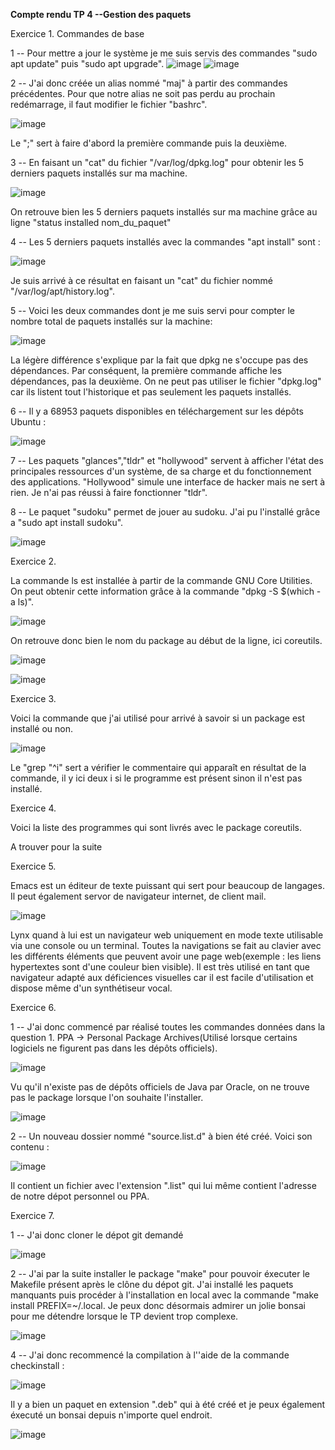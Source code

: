 **Compte rendu TP 4 --Gestion des paquets**

Exercice 1. Commandes de base

1 -- Pour mettre a jour le système je me suis servis des commandes "sudo apt update" puis "sudo apt upgrade".
![image](https://user-images.githubusercontent.com/104362418/192204814-3eb2a78d-8b09-4fff-8891-76c723410413.png)
![image](https://user-images.githubusercontent.com/104362418/192205618-30d0941c-f5d8-4ee7-ab51-c73038a0e845.png)

2 -- J'ai donc créée un alias nommé "maj" à partir des commandes précédentes. Pour que notre alias ne soit pas perdu au prochain redémarrage, il faut modifier le fichier "bashrc".

![image](https://user-images.githubusercontent.com/104362418/192207272-4a793944-8389-4f5c-a234-9e510bc81cc5.png)

Le ";" sert à faire d'abord la première commande puis la deuxième.

3 -- En faisant un "cat" du fichier "/var/log/dpkg.log" pour obtenir les 5 derniers paquets installés sur ma machine.

![image](https://user-images.githubusercontent.com/104362418/192208194-0c6ebe9b-0d53-41fb-9d2f-e6f2ed4bac9b.png)

On retrouve bien les 5 derniers paquets installés sur ma machine grâce au ligne "status installed nom_du_paquet"

4 -- Les 5 derniers paquets installés avec la commandes "apt install" sont : 

![image](https://user-images.githubusercontent.com/104362418/192210064-f0905357-0a99-4fba-a02b-1249edbd7777.png)

Je suis arrivé à ce résultat en faisant un "cat" du fichier nommé "/var/log/apt/history.log".

5 -- Voici les deux commandes dont je me suis servi pour compter le nombre total de paquets installés sur la machine:

![image](https://user-images.githubusercontent.com/104362418/192212088-c7a09872-2f6a-4bbc-a8a5-18a2a79fc58a.png)

La légère différence s'explique par la fait que dpkg ne s'occupe pas des dépendances. Par conséquent, la première commande affiche les dépendances, pas la deuxième. On ne peut pas utiliser le fichier "dpkg.log" car ils listent tout l'historique et pas seulement les paquets installés.

6 -- Il y a 68953 paquets disponibles en téléchargement sur les dépôts Ubuntu :

![image](https://user-images.githubusercontent.com/104362418/192219065-1c421b56-5e94-4996-a25d-c55f15440c3b.png)

7 -- Les paquets "glances","tldr" et "hollywood" servent à afficher l'état des principales ressources d'un système, de sa charge et du fonctionnement des applications. "Hollywood" simule une interface de hacker mais ne sert à rien. Je n'ai pas réussi à faire fonctionner "tldr".

8 -- Le paquet "sudoku" permet de jouer au sudoku. J'ai pu l'installé grâce a "sudo apt install sudoku".

![image](https://user-images.githubusercontent.com/104362418/192221478-48546e9d-69ed-4a8c-8837-43de406dcf63.png)

Exercice 2.

La commande ls est installée à partir de la commande GNU Core Utilities. On peut obtenir cette information grâce à la commande "dpkg -S $(which -a ls)".

![image](https://user-images.githubusercontent.com/104362418/192242675-be5090ca-61e8-4569-918b-616b49f56871.png)

On retrouve donc bien le nom du package au début de la ligne, ici coreutils.

![image](https://user-images.githubusercontent.com/104362418/192245919-d1ad43d8-b4a3-4827-877c-d8482f6cbba2.png)

![image](https://user-images.githubusercontent.com/104362418/192243696-ee2ec8bc-adf0-40ab-86ee-c3a609b0a643.png)

Exercice 3.

Voici la commande que j'ai utilisé pour arrivé à savoir si un package est installé ou non.

![image](https://user-images.githubusercontent.com/104362418/192952729-1f92fd08-78dc-4e47-b1e2-7a73dad057a6.png)

Le "grep "^i" sert a vérifier le commentaire qui apparaît en résultat de la commande, il y ici deux i si le programme est présent sinon il n'est pas installé.

Exercice 4.

Voici la liste des programmes qui sont livrés avec le package coreutils. 

A trouver pour la suite 

Exercice 5.

Emacs est un éditeur de texte puissant qui sert pour beaucoup de langages. Il peut également servor de navigateur internet, de client mail.

![image](https://user-images.githubusercontent.com/104362418/192722341-d64689f7-9dff-4f5b-a02a-8aa7f9119642.png)

Lynx quand à lui est un navigateur web uniquement en mode texte utilisable via une console ou un terminal. Toutes la navigations se fait au clavier avec les différents éléments que peuvent avoir une page web(exemple : les liens hypertextes sont d'une couleur bien visible). Il est très utilisé en tant que navigateur adapté aux déficiences visuelles car il est facile d'utilisation et dispose même d'un synthétiseur vocal.

Exercice 6.

1 -- J'ai donc commencé par réalisé toutes les commandes données dans la question 1. PPA -> Personal Package Archives(Utilisé lorsque certains logiciels ne figurent pas dans les dépôts officiels).

![image](https://user-images.githubusercontent.com/104362418/192724431-91b84d9c-c48e-4a8e-bfa2-05e7a1d65e23.png)

Vu qu'il n'existe pas de dépôts officiels de Java par Oracle, on ne trouve pas le package lorsque l'on souhaite l'installer.

![image](https://user-images.githubusercontent.com/104362418/192724751-b88d1086-af19-4732-aebe-d6c6d900a302.png)

2 -- Un nouveau dossier nommé "source.list.d" à bien été créé. 
     Voici son contenu : 

![image](https://user-images.githubusercontent.com/104362418/192725332-58f274d8-ce8d-4258-a525-cb5431080d37.png)

Il contient un fichier avec l'extension ".list" qui lui même contient l'adresse de notre dépot personnel ou PPA.

Exercice 7.

1 -- J'ai donc cloner le dépot git demandé

![image](https://user-images.githubusercontent.com/104362418/192726110-1e062991-033c-4567-9296-6a38d790e4f5.png)

2 -- J'ai par la suite installer le package "make" pour pouvoir éxecuter le Makefile présent après le clône du dépot git. J'ai installé les paquets manquants puis procéder à l'installation en local avec la commande "make install PREFIX=~/.local. Je peux donc désormais admirer un jolie bonsai pour me détendre lorsque le TP devient trop complexe.

![image](https://user-images.githubusercontent.com/104362418/192730316-4ade22e5-f6a7-4d9e-b896-63aa382c7c67.png)

4 -- J'ai donc recommencé la compilation à l''aide de la commande checkinstall :

![image](https://user-images.githubusercontent.com/104362418/192732530-1e4db842-6612-4f15-9d71-94ee08f67605.png)

Il y a bien un paquet en extension ".deb" qui à été créé et je peux également éxecuté un bonsai depuis n'importe quel endroit.

![image](https://user-images.githubusercontent.com/104362418/192732947-4de278d4-9d3e-4965-92f6-ece636a1cf89.png)




